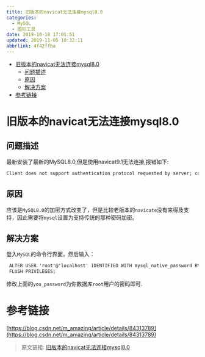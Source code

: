 ```yaml
---
title: 旧版本的navicat无法连接mysql8.0
categories: 
  - MySQL
  - 图形工具
date: 2019-10-18 17:01:51
updated: 2019-11-05 10:32:11
abbrlink: 4f42ffba
---
```

- [旧版本的navicat无法连接mysql8.0](/blog/4f42ffba/#旧版本的navicat无法连接mysql8-0)
    - [问题描述](/blog/4f42ffba/#问题描述)
    - [原因](/blog/4f42ffba/#原因)
    - [解决方案](/blog/4f42ffba/#解决方案)
- [参考链接](/blog/4f42ffba/#参考链接)

<!--more-->
<script src="https://cdn.bootcss.com/jquery/3.4.0/jquery.slim.min.js"></script>
<script>$(document).ready(function () {$(".post-body > ul:nth-child(1)").hide();});</script>

<!--end-->
# 旧版本的navicat无法连接mysql8.0 #
## 问题描述 ##
最新安装了最新的MySQL8.0,但是使用navicat9.1无法连接,报错如下:
```cmd
Client does not support authentication protocol requested by server; consider upgrading MySQL client
```
## 原因 ##
应该是`MySQL8.0`的加密方式改变了，但是比较老版本的`navicate`没有来得及支持，因此需要将`mysql`设置为支持传统的那种密码加密。
## 解决方案 ##
登入`MySQL`的命令行界面，然后输入：
```cmd
 ALTER USER 'root'@'localhost' IDENTIFIED WITH mysql_native_password BY 'you_password';
 FLUSH PRIVILEGES;
```
修改上面的`you_password`为你数据库`root`用户的密码即可.
# 参考链接 #
[https://blog.csdn.net/m_amazing/article/details/84313789](https://blog.csdn.net/m_amazing/article/details/84313789)

>原文链接: [旧版本的navicat无法连接mysql8.0](https://lanlan2017.github.io/blog/4f42ffba/)
